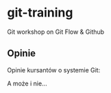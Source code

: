 # git-training
Git workshop on Git Flow &amp; Github

## Opinie

Opinie kursantów o systemie Git:

A może i nie...